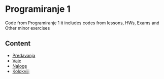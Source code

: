 # Programiranje 1

Code from Programiranje 1 it includes codes from lessons, HWs, Exams and Other minor exercises

## Content

- [Predavanja](https://github.com/GameExplorer/Programiranje1/tree/main/Predavanja)<br>
- [Vaje](https://github.com/GameExplorer/Programiranje1/tree/main/Vaje)
- [Naloge](https://github.com/GameExplorer/Programiranje1/tree/main/Naloge)
- [Kolokviji](https://github.com/GameExplorer/Programiranje1/tree/main/Kolokviji/Kolokvij1)
